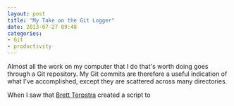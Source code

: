 ```yaml
---
layout: post
title: "My Take on the Git Logger"
date: 2013-07-27 09:48
categories: 
- Git
- productivity
---
```


Almost all the work on my computer that I do that's worth doing goes through a Git repository. My Git commits are therefore a useful indication of what I've accomplished, except they are scattered across many directories.

When I saw that [Brett Terpstra](http://brettterpstra.com/) created a script to 
